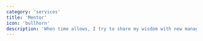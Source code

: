 ```yaml
---
category: 'services'
title: 'Mentor'
icon: 'bullhorn'
description: 'When time allows, I try to share my wisdom with new managers.'
---
```

